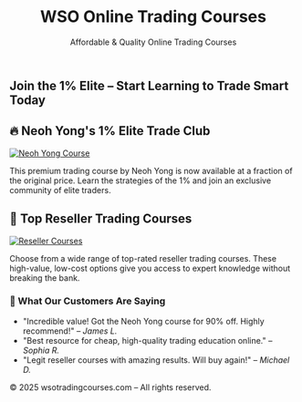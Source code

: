 
<body>

<header>
  <h1>WSO Online Trading Courses</h1>
  <p>Affordable & Quality Online Trading Courses</p>
</header>

<div class="hero">
  <div>
    <h2>Join the 1% Elite – Start Learning to Trade Smart Today</h2>
  </div>
</div>

<div class="content">
  <div class="course">
    <h2>🔥 Neoh Yong's 1% Elite Trade Club</h2>
    <a href="https://wsotradingcourses.com/product/neoh-yong-the-1ers-trade-club-elite-course/">
  <img src="https://wsotradingcourses.com/product/neoh-yong-the-1ers-trade-club-elite-course/" alt="Neoh Yong Course">
</a>
    <p>This premium trading course by Neoh Yong is now available at a fraction of the original price. Learn the strategies of the 1% and join an exclusive community of elite traders.</p>
  </div>

  <div class="course">
    <h2>📘 Top Reseller Trading Courses</h2>
   <a href="https://wsotradingcourses.com/">
  <img src="https://wsotradingcourses.com/" alt="Reseller Courses">
</a>
    <p>Choose from a wide range of top-rated reseller trading courses. These high-value, low-cost options give you access to expert knowledge without breaking the bank.</p>
  </div>

  <div class="reviews">
    <h3>💬 What Our Customers Are Saying</h3>
    <ul>
      <li>"Incredible value! Got the Neoh Yong course for 90% off. Highly recommend!" – <em>James L.</em></li>
      <li>"Best resource for cheap, high-quality trading education online." – <em>Sophia R.</em></li>
      <li>"Legit reseller courses with amazing results. Will buy again!" – <em>Michael D.</em></li>
    </ul>
  </div>
</div>

<footer>
  <p>&copy; 2025 wsotradingcourses.com – All rights reserved.</p>
</footer>

</body>
</html>
